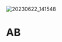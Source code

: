 ![20230622_141548](https://github.com/Korotenshi/Koroteshi.github.io/assets/141375702/bbda8041-4d76-4211-90b3-f5e83b045d02)
# AB

